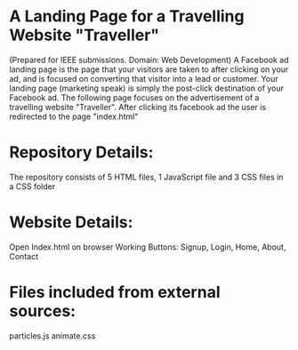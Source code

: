 # A Landing Page for a Travelling Website "Traveller"
(Prepared for IEEE submissions. Domain: Web Development)
A Facebook ad landing page is the page that your visitors are taken to after clicking on your ad, and is focused on converting that visitor into a lead or customer. Your landing page (marketing speak) is simply the post-click destination of your Facebook ad.
The following page focuses on the advertisement of a travelling website "Traveller".
After clicking its facebook ad the user is redirected to the page "index.html"
# Repository Details:
The repository consists of 5 HTML files, 1 JavaScript file and 3 CSS files in a CSS folder

# Website Details:
Open Index.html on browser
Working Buttons: Signup, Login, Home, About, Contact

# Files included from external sources:
particles.js
animate.css
